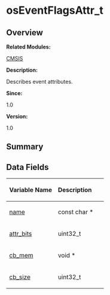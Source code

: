 # osEventFlagsAttr\_t<a name="ZH-CN_TOPIC_0000001054715065"></a>

## **Overview**<a name="section1794265925191909"></a>

**Related Modules:**

[CMSIS](zh-cn_topic_0000001055075063.md)

**Description:**

Describes event attributes. 

**Since:**

1.0

**Version:**

1.0

## **Summary**<a name="section1527671993191909"></a>

## Data Fields<a name="pub-attribs"></a>

<a name="table1267774167191909"></a>
<table><thead align="left"><tr id="row858789800191909"><th class="cellrowborder" valign="top" width="50%" id="mcps1.1.3.1.1"><p id="p731311076191909"><a name="p731311076191909"></a><a name="p731311076191909"></a>Variable Name</p>
</th>
<th class="cellrowborder" valign="top" width="50%" id="mcps1.1.3.1.2"><p id="p1881381828191909"><a name="p1881381828191909"></a><a name="p1881381828191909"></a>Description</p>
</th>
</tr>
</thead>
<tbody><tr id="row694298394191909"><td class="cellrowborder" valign="top" width="50%" headers="mcps1.1.3.1.1 "><p id="p492980983191909"><a name="p492980983191909"></a><a name="p492980983191909"></a><a href="zh-cn_topic_0000001055075063.md#gac3d95d16f3eed79d9e068567acb2b0d4">name</a></p>
</td>
<td class="cellrowborder" valign="top" width="50%" headers="mcps1.1.3.1.2 "><p id="p2093171976191909"><a name="p2093171976191909"></a><a name="p2093171976191909"></a>const char *&nbsp;</p>
</td>
</tr>
<tr id="row1375083631191909"><td class="cellrowborder" valign="top" width="50%" headers="mcps1.1.3.1.1 "><p id="p148825080191909"><a name="p148825080191909"></a><a name="p148825080191909"></a><a href="zh-cn_topic_0000001055075063.md#ga7aabb3ae376079d34ddd78787733ca5c">attr_bits</a></p>
</td>
<td class="cellrowborder" valign="top" width="50%" headers="mcps1.1.3.1.2 "><p id="p1892401083191909"><a name="p1892401083191909"></a><a name="p1892401083191909"></a>uint32_t&nbsp;</p>
</td>
</tr>
<tr id="row846026551191909"><td class="cellrowborder" valign="top" width="50%" headers="mcps1.1.3.1.1 "><p id="p985804671191909"><a name="p985804671191909"></a><a name="p985804671191909"></a><a href="zh-cn_topic_0000001055075063.md#gadbcc8550d7f5129aacb083ac773874e4">cb_mem</a></p>
</td>
<td class="cellrowborder" valign="top" width="50%" headers="mcps1.1.3.1.2 "><p id="p1483928435191909"><a name="p1483928435191909"></a><a name="p1483928435191909"></a>void *&nbsp;</p>
</td>
</tr>
<tr id="row1634610791191909"><td class="cellrowborder" valign="top" width="50%" headers="mcps1.1.3.1.1 "><p id="p1505948674191909"><a name="p1505948674191909"></a><a name="p1505948674191909"></a><a href="zh-cn_topic_0000001055075063.md#ga93ff7c1bc7cb7508e817b83169dc5840">cb_size</a></p>
</td>
<td class="cellrowborder" valign="top" width="50%" headers="mcps1.1.3.1.2 "><p id="p2108694645191909"><a name="p2108694645191909"></a><a name="p2108694645191909"></a>uint32_t&nbsp;</p>
</td>
</tr>
</tbody>
</table>

